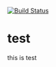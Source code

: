 [![Build Status](https://travis-ci.org/wtokuno/test.svg?branch=master)](https://travis-ci.org/wtokuno/test)

# test
this is test
